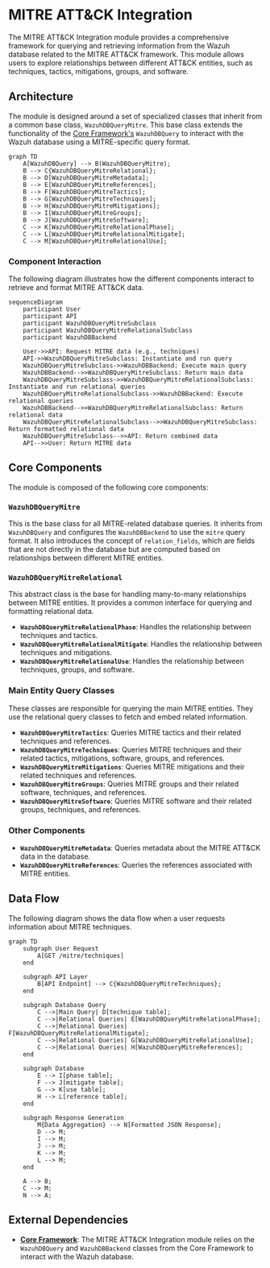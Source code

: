 # MITRE ATT&CK Integration

The MITRE ATT&CK Integration module provides a comprehensive framework for querying and retrieving information from the Wazuh database related to the MITRE ATT&CK framework. This module allows users to explore relationships between different ATT&CK entities, such as techniques, tactics, mitigations, groups, and software.

## Architecture

The module is designed around a set of specialized classes that inherit from a common base class, `WazuhDBQueryMitre`. This base class extends the functionality of the [Core Framework's](Core-Framework.md) `WazuhDBQuery` to interact with the Wazuh database using a MITRE-specific query format.

```mermaid
graph TD
    A[WazuhDBQuery] --> B(WazuhDBQueryMitre);
    B --> C{WazuhDBQueryMitreRelational};
    B --> D[WazuhDBQueryMitreMetadata];
    B --> E[WazuhDBQueryMitreReferences];
    B --> F[WazuhDBQueryMitreTactics];
    B --> G[WazuhDBQueryMitreTechniques];
    B --> H[WazuhDBQueryMitreMitigations];
    B --> I[WazuhDBQueryMitreGroups];
    B --> J[WazuhDBQueryMitreSoftware];
    C --> K[WazuhDBQueryMitreRelationalPhase];
    C --> L[WazuhDBQueryMitreRelationalMitigate];
    C --> M[WazuhDBQueryMitreRelationalUse];
```

### Component Interaction

The following diagram illustrates how the different components interact to retrieve and format MITRE ATT&CK data.

```mermaid
sequenceDiagram
    participant User
    participant API
    participant WazuhDBQueryMitreSubclass
    participant WazuhDBQueryMitreRelationalSubclass
    participant WazuhDBBackend

    User->>API: Request MITRE data (e.g., techniques)
    API->>WazuhDBQueryMitreSubclass: Instantiate and run query
    WazuhDBQueryMitreSubclass->>WazuhDBBackend: Execute main query
    WazuhDBBackend-->>WazuhDBQueryMitreSubclass: Return main data
    WazuhDBQueryMitreSubclass->>WazuhDBQueryMitreRelationalSubclass: Instantiate and run relational queries
    WazuhDBQueryMitreRelationalSubclass->>WazuhDBBackend: Execute relational queries
    WazuhDBBackend-->>WazuhDBQueryMitreRelationalSubclass: Return relational data
    WazuhDBQueryMitreRelationalSubclass-->>WazuhDBQueryMitreSubclass: Return formatted relational data
    WazuhDBQueryMitreSubclass-->>API: Return combined data
    API-->>User: Return MITRE data
```

## Core Components

The module is composed of the following core components:

### `WazuhDBQueryMitre`

This is the base class for all MITRE-related database queries. It inherits from `WazuhDBQuery` and configures the `WazuhDBBackend` to use the `mitre` query format. It also introduces the concept of `relation_fields`, which are fields that are not directly in the database but are computed based on relationships between different MITRE entities.

### `WazuhDBQueryMitreRelational`

This abstract class is the base for handling many-to-many relationships between MITRE entities. It provides a common interface for querying and formatting relational data.

- **`WazuhDBQueryMitreRelationalPhase`**:  Handles the relationship between techniques and tactics.
- **`WazuhDBQueryMitreRelationalMitigate`**: Handles the relationship between techniques and mitigations.
- **`WazuhDBQueryMitreRelationalUse`**: Handles the relationship between techniques, groups, and software.

### Main Entity Query Classes

These classes are responsible for querying the main MITRE entities. They use the relational query classes to fetch and embed related information.

- **`WazuhDBQueryMitreTactics`**: Queries MITRE tactics and their related techniques and references.
- **`WazuhDBQueryMitreTechniques`**: Queries MITRE techniques and their related tactics, mitigations, software, groups, and references.
- **`WazuhDBQueryMitreMitigations`**: Queries MITRE mitigations and their related techniques and references.
- **`WazuhDBQueryMitreGroups`**: Queries MITRE groups and their related software, techniques, and references.
- **`WazuhDBQueryMitreSoftware`**: Queries MITRE software and their related groups, techniques, and references.

### Other Components

- **`WazuhDBQueryMitreMetadata`**: Queries metadata about the MITRE ATT&CK data in the database.
- **`WazuhDBQueryMitreReferences`**: Queries the references associated with MITRE entities.

## Data Flow

The following diagram shows the data flow when a user requests information about MITRE techniques.

```mermaid
graph TD
    subgraph User Request
        A[GET /mitre/techniques]
    end

    subgraph API Layer
        B[API Endpoint] --> C{WazuhDBQueryMitreTechniques};
    end

    subgraph Database Query
        C -->|Main Query| D[technique table];
        C -->|Relational Queries| E[WazuhDBQueryMitreRelationalPhase];
        C -->|Relational Queries| F[WazuhDBQueryMitreRelationalMitigate];
        C -->|Relational Queries| G[WazuhDBQueryMitreRelationalUse];
        C -->|Relational Queries| H[WazuhDBQueryMitreReferences];
    end

    subgraph Database
        E --> I[phase table];
        F --> J[mitigate table];
        G --> K[use table];
        H --> L[reference table];
    end

    subgraph Response Generation
        M{Data Aggregation} --> N[Formatted JSON Response];
        D --> M;
        I --> M;
        J --> M;
        K --> M;
        L --> M;
    end

    A --> B;
    C --> M;
    N --> A;
```

## External Dependencies

- **[Core Framework](Core-Framework.md)**: The MITRE ATT&CK Integration module relies on the `WazuhDBQuery` and `WazuhDBBackend` classes from the Core Framework to interact with the Wazuh database.
